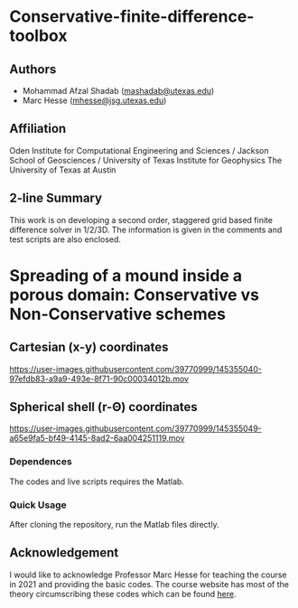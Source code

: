 
# Conservative-finite-difference-toolbox
## Authors
- Mohammad Afzal Shadab (mashadab@utexas.edu)
- Marc Hesse (mhesse@jsg.utexas.edu)

## Affiliation
Oden Institute for Computational Engineering and Sciences / Jackson School of Geosciences / University of Texas Institute for Geophysics
The University of Texas at Austin

## 2-line Summary
This work is on developing a second order, staggered grid based finite difference solver in 1/2/3D. The information is given in the comments and test scripts are also enclosed.

# Spreading of a mound inside a porous domain: Conservative vs Non-Conservative schemes
## Cartesian (x-y) coordinates


https://user-images.githubusercontent.com/39770999/145355040-97efdb83-a9a9-493e-8f71-90c00034012b.mov


## Spherical shell (r-Θ) coordinates


https://user-images.githubusercontent.com/39770999/145355049-a65e9fa5-bf49-4145-8ad2-6aa004251119.mov


### Dependences

The codes and live scripts requires the Matlab.

### Quick Usage
After cloning the repository, run the Matlab files directly.

## Acknowledgement
I would like to acknowledge Professor Marc Hesse for teaching the course in 2021 and providing the basic codes. The course website has most of the theory circumscribing these codes which can be found [here](https://mhesse.github.io/numerical_modeling/Spring2021.html).
